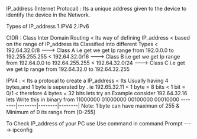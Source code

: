 IP_address (Internet Protocal) :
  Its a unique address given to the device to identify the device in the Network.

Types of IP_address
1.IPV4
2.IPv6

CIDR : Class Inter Domain Routing
< Its way of defining IP_address
< based on the range of IP_address its Classified into different Types
     < 192.64.32.0/8  ---> Class A  i.e get we get Ip range from 192.0.0.0 to 192.255.255.255
     < 192.64.32.0/16 ---> Class B  i.e get we get Ip range from 192.64.0.0 to 192.64.255.255
     < 192.64.32.0/24 ---> Class C  i.e get we get Ip range from 192.64.32.0 to 192.64.32.255
     
IPV4 :
 < Its a protocal to create a IP_address
 < Its Usually having 4 bytes,and 1 byte is seperated by . ie 192.65.32.11
 < 1 byte = 8 bits 
 < 1 bit = 0/1
 < therefore 4 bytes = 32 bits
 lets try an Example
 consider 192.64.32.16 lets Write this in binary from
 11000000 01000000 00100000 00010000
 --------|--------|--------|--------|
  Note: 1 byte can have maximun of 255 & Minimum of 0 its range from [0-255]

  To Check IP_address of your PC use Use command in command Prompt ----> ipconfig